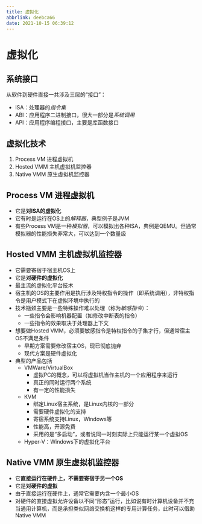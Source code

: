 ```yaml
---
title: 虚拟化
abbrlink: deebca66
date: 2021-10-15 06:39:12
---
```

# 虚拟化
## 系统接口
从软件到硬件直接一共涉及三层的“接口”：
- ISA：处理器的*指令集*
- ABI：应用程序二进制接口，很大一部分是*系统调用*
- API：应用程序编程接口，主要是库函数接口

## 虚拟化技术
1. Process VM 进程虚拟机
2. Hosted VMM 主机虚拟机监控器
3. Native VMM 原生虚拟机监控器

## Process VM 进程虚拟机
- 它是**对ISA的虚拟化**
- 它有时是运行在OS上的*解释器*，典型例子是JVM
- 有些Process VM是一种*模拟器*，可以模拟出各种ISA，典例是QEMU。但通常模拟器的性能损失非常大，可以达到一个数量级

## Hosted VMM 主机虚拟机监控器
- 它需要寄宿于宿主机OS上
- 它是**对硬件的虚拟化**
- 最主流的虚拟化平台技术
- 宿主机的OS的主要作用是执行涉及特权指令的操作（即系统调用），非特权指令是用户模式下在虚拟环境中执行的
- 技术瓶颈主要是一些特殊操作难以处理（称为*敏感指令*）：
  - 一些指令会影响机器配置（如修改中断表的指令）
  - 一些指令的效果取决于处理器上下文
- 想要做Hosted VMM，必须要敏感指令是特权指令的子集才行，但通常宿主OS不满足条件
  - 早期方案需要修改宿主OS，现已彻底抛弃
  - 现代方案是硬件虚拟化
- 典型的产品包括
  - VMWare/VirtualBox
    - 虚拟PC的概念，可以将虚拟机当作主机的一个应用程序来运行
    - 真正的同时运行两个系统
    - 有一定的性能损失
  - KVM
    - 绑定Linux宿主系统，是Linux内核的一部分
    - 需要硬件虚拟化的支持
    - 寄宿系统支持Linux，Windows等
    - 性能高，开源免费
    - 采用的是“多启动”，或者说同一时刻实际上只能运行某一个虚拟OS
  - Hyper-V：Windows下的虚拟化平台

## Native VMM 原生虚拟机监控器
- 它**直接运行在硬件上，不需要寄宿于另一个OS**
- 它是**对硬件的虚拟**
- 由于直接运行在硬件上，通常它需要内含一个最小OS
- 对硬件的直接虚拟允许设备以不同“形态”运行，比如说有时计算机设备并不充当通用计算机，而是承担类似网络交换机这样的专用计算任务，此时可以借助Native VMM